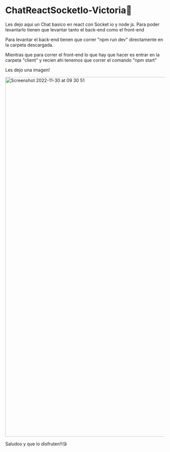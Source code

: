 # ChatReactSocketIo-Victoria🥳


Les dejo aqui un Chat basico en react con Socket io y node js. 
Para poder levantarlo tienen que levantar tanto el back-end como el front-end

Para levantar el back-end tienen que correr "npm run dev" directamente en la carpeta descargada.

Mientras que para correr el front-end lo que hay que hacer es entrar en la carpeta "client" y recien ahi tenemos que correr
el comando "npm start"

Les dejo una imagen!

<img width="1137" alt="Screenshot 2022-11-30 at 09 30 51" src="https://user-images.githubusercontent.com/78768949/204796872-118e2917-5ca3-4cf8-ab0d-409a22d9afef.png">


Saludos y que lo disfruten!!😘
